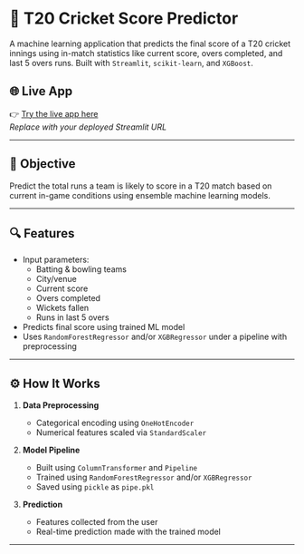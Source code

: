# 🏏 T20 Cricket Score Predictor

A machine learning application that predicts the final score of a T20 cricket innings using in-match statistics like current score, overs completed, and last 5 overs runs. Built with `Streamlit`, `scikit-learn`, and `XGBoost`.

## 🌐 Live App

👉 [Try the live app here](https://yourusername-yourappname.streamlit.app)  
_Replace with your deployed Streamlit URL_

---

## 🎯 Objective

Predict the total runs a team is likely to score in a T20 match based on current in-game conditions using ensemble machine learning models.

---

## 🔍 Features

- Input parameters:
  - Batting & bowling teams
  - City/venue
  - Current score
  - Overs completed
  - Wickets fallen
  - Runs in last 5 overs
- Predicts final score using trained ML model
- Uses `RandomForestRegressor` and/or `XGBRegressor` under a pipeline with preprocessing

---

## ⚙️ How It Works

1. **Data Preprocessing**
   - Categorical encoding using `OneHotEncoder`
   - Numerical features scaled via `StandardScaler`

2. **Model Pipeline**
   - Built using `ColumnTransformer` and `Pipeline`
   - Trained using `RandomForestRegressor` and/or `XGBRegressor`
   - Saved using `pickle` as `pipe.pkl`

3. **Prediction**
   - Features collected from the user
   - Real-time prediction made with the trained model

---


